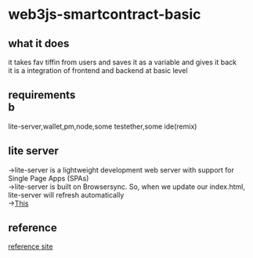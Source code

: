 # web3js-smartcontract-basic<br>
## what it does
it takes fav tiffin from users
and saves it as a variable and gives it back 
<br>
it is a integration of frontend and backend at basic level

## requirements<br>b
lite-server,wallet,pm,node,some testether,some ide(remix)<br>
## lite server<br>
->lite-server is a lightweight development web server with support for Single Page Apps (SPAs)<br>
->lite-server is built on Browsersync. So, when we update our index.html, lite-server will refresh automatically<br>
->[This](https://www.freecodecamp.org/news/how-you-can-use-lite-server-for-a-simple-development-web-server-33ea527013c9/)<br>
## reference<br>

[reference site](https://learnweb3.io/lessons/build-your-first-d-app-on-ethereum/)

